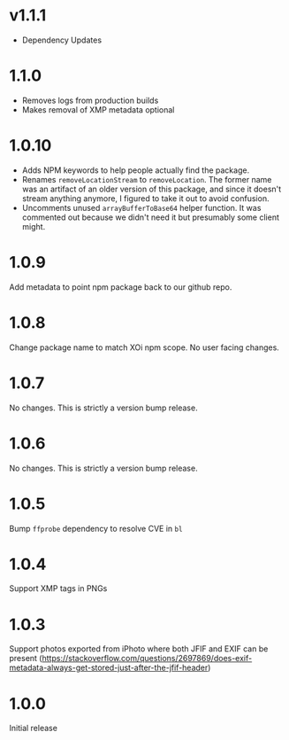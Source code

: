 # v1.1.1
- Dependency Updates

# 1.1.0
- Removes logs from production builds
- Makes removal of XMP metadata optional

# 1.0.10

- Adds NPM keywords to help people actually find the package.
- Renames `removeLocationStream` to `removeLocation`. The former name was an artifact of an older version of this package, and since it doesn't stream anything anymore, I figured to take it out to avoid confusion.
- Uncomments unused `arrayBufferToBase64` helper function. It was commented out because we didn't need it but presumably some client might.

# 1.0.9

Add metadata to point npm package back to our github repo.

# 1.0.8

Change package name to match XOi npm scope. No user facing changes.

# 1.0.7

No changes. This is strictly a version bump release.

# 1.0.6

No changes. This is strictly a version bump release.

# 1.0.5

Bump `ffprobe` dependency to resolve CVE in `bl`

# 1.0.4

Support XMP tags in PNGs

# 1.0.3

Support photos exported from iPhoto where both JFIF and EXIF can be present (https://stackoverflow.com/questions/2697869/does-exif-metadata-always-get-stored-just-after-the-jfif-header)

# 1.0.0

Initial release
